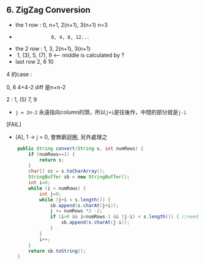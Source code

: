 ## 6. ZigZag Conversion

* the 1 row : 0, n+1, 2(n+1), 3(n+1) n=3
*                  0, 4, 8, 12...                
* the 2 row : 1, 3, 2(n+1), 3(n+1)
* ​                 1, (3), 5, (7), 9  <-- middle is calculated by ?
* last row 2, 6 10

4 的case : 

0, 6   4+4-2 diff 是n+n-2

2 : 1, (5) 7,  9

* `j = 2n-2` 永遠指向column的頭，所以`j+i`是往後作，中間的部分就是`j-i`

[FAIL]

* [A], 1 -> j = 0, 會無窮迴圈,  另外處理之

```java
    public String convert(String s, int numRows) {
        if (numRows==1) {
            return s;
        }
        char[] cc = s.toCharArray();
        StringBuffer sb = new StringBuffer();
        int i=0;
        while (i < numRows) {
            int j=0;
            while (j+i < s.length()) {
                sb.append(s.charAt(j+i));
                j += numRows *2 -2;
                if (i>0 && i<numRows-1 && (j-i) < s.length()) { //need to add additional characters
                    sb.append(s.charAt(j-i));
                }
            }
            i++;
        }
        return sb.toString();
    }
```

